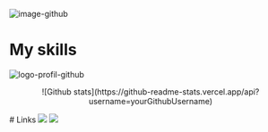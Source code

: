 

![image-github](https://user-images.githubusercontent.com/79690181/143508591-30628af0-9ae3-4cc4-b623-e08d0f8cd982.gif)


# My skills
![logo-profil-github](https://user-images.githubusercontent.com/79690181/142406791-d55d3538-de63-4191-9d6f-465a994be51e.png)
<p align="center">
![Github stats](https://github-readme-stats.vercel.app/api?username=yourGithubUsername)
</p>
# Links
<img src="https://img.shields.io/twitter/url?style=social&url=https%3A%2F%2Ftwitter.com%2Fwildagsx"> <img src="https://img.shields.io/badge/linkedin--lightgrey?style=social&logo=linkedin">
